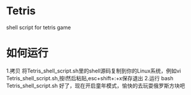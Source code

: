# Tetris
shell script for tetris game
# 如何运行
1.拷贝
将Tetris_shell_script.sh里的shell源码复制到你的Linux系统，例如vi Tetris_shell_script.sh,按i然后粘贴,esc+shift+:+x保存退出
2.运行
bash Tetris_shell_script.sh
好了，现在开启童年模式，愉快的去玩耍俄罗斯方块吧
